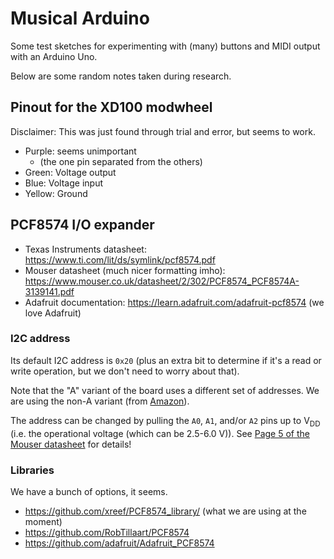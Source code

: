 # Musical Arduino

Some test sketches for experimenting with (many) buttons and MIDI output with an Arduino Uno.

Below are some random notes taken during research.

## Pinout for the XD100 modwheel

Disclaimer: This was just found through trial and error, but seems to work.

- Purple: seems unimportant
  - (the one pin separated from the others)
- Green: Voltage output
- Blue: Voltage input
- Yellow: Ground

## PCF8574 I/O expander

- Texas Instruments datasheet: <https://www.ti.com/lit/ds/symlink/pcf8574.pdf>
- Mouser datasheet (much nicer formatting imho): <https://www.mouser.co.uk/datasheet/2/302/PCF8574_PCF8574A-3139141.pdf>
- Adafruit documentation: <https://learn.adafruit.com/adafruit-pcf8574> (we love Adafruit)

### I2C address

Its default I2C address is `0x20` (plus an extra bit to determine if it's a read or write operation, but we don't need to worry about that).

Note that the "A" variant of the board uses a different set of addresses. We are using the non-A variant (from [Amazon](https://www.amazon.co.uk/dp/B07DK7VPPL)).

The address can be changed by pulling the `A0`, `A1`, and/or `A2` pins up to V<sub>DD</sub> (i.e. the operational voltage (which can be 2.5-6.0 V)). See [Page 5 of the Mouser datasheet](https://www.mouser.co.uk/datasheet/2/302/PCF8574_PCF8574A-3139141.pdf#page=5) for details!

### Libraries

We have a bunch of options, it seems.

- <https://github.com/xreef/PCF8574_library/> (what we are using at the moment)
- <https://github.com/RobTillaart/PCF8574>
- <https://github.com/adafruit/Adafruit_PCF8574>
